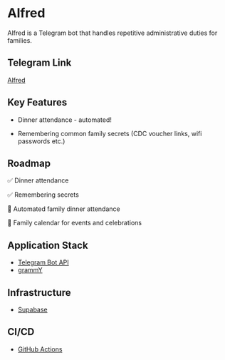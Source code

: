 # Alfred

Alfred is a Telegram bot that handles repetitive administrative duties for families.

## Telegram Link

[Alfred](https://t.me/alfred_tan_bot)

## Key Features

- Dinner attendance - automated!

- Remembering common family secrets (CDC voucher links, wifi passwords etc.)

## Roadmap

:white_check_mark: Dinner attendance

:white_check_mark: Remembering secrets

:construction: Automated family dinner attendance

:construction: Family calendar for events and celebrations

## Application Stack

- [Telegram Bot API](https://core.telegram.org/bots/api)
- [grammY](https://grammy.dev/)

## Infrastructure

- [Supabase](https://supabase.com/)

## CI/CD

- [GitHub Actions](https://github.com/features/actions)
